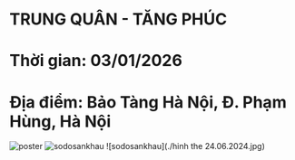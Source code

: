# TRUNG QUÂN - TĂNG PHÚC
# Thời gian: 03/01/2026
# Địa điểm: Bảo Tàng Hà Nội, Đ. Phạm Hùng, Hà Nội

![poster](./poster.png)
![sodosankhau](./sodosankhau.png)
![sodosankhau](./hinh the 24.06.2024.jpg)
